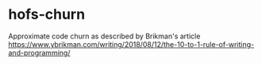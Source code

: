 # hofs-churn
Approximate code churn as described by Brikman's article https://www.ybrikman.com/writing/2018/08/12/the-10-to-1-rule-of-writing-and-programming/
